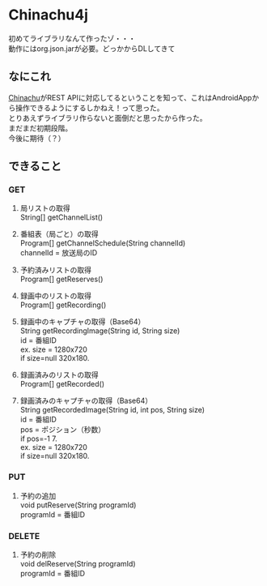 # Chinachu4j
初めてライブラリなんて作ったゾ・・・  
動作にはorg.json.jarが必要。どっかからDLしてきて

## なにこれ
[Chinachu](https://github.com/kanreisa/Chinachu/)がREST APIに対応してるということを知って、これはAndroidAppから操作できるようにするしかねえ！って思った。  
とりあえずライブラリ作らないと面倒だと思ったから作った。  
まだまだ初期段階。  
今後に期待（？）

## できること
### GET
1. 局リストの取得  
String[] getChannelList()

2. 番組表（局ごと）の取得  
Program[] getChannelSchedule(String channelId)  
channelId = 放送局のID

3. 予約済みリストの取得  
Program[] getReserves()

4. 録画中のリストの取得  
Program[] getRecording()

5. 録画中のキャプチャの取得（Base64）  
String getRecordingImage(String id, String size)  
id = 番組ID  
ex. size = 1280x720  
if size=null 320x180.

6. 録画済みのリストの取得  
Program[] getRecorded()

7. 録画済みのキャプチャの取得（Base64）  
String getRecordedImage(String id, int pos, String size)  
id = 番組ID  
pos = ポジション（秒数）  
if pos=-1 7.  
ex. size = 1280x720  
if size=null 320x180.

### PUT
1. 予約の追加  
void putReserve(String programId)  
programId = 番組ID

### DELETE
1. 予約の削除  
void delReserve(String programId)  
programId = 番組ID

